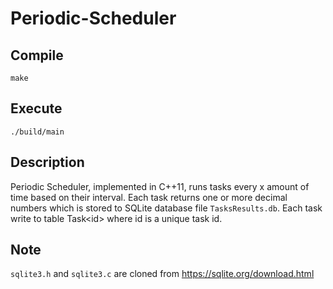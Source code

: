 # Periodic-Scheduler

## Compile
`make`

## Execute
`./build/main`

## Description
Periodic Scheduler, implemented in C++11, runs tasks every x amount of time based on their interval. Each task returns one or more
decimal numbers which is stored to SQLite database file `TasksResults.db`. Each task write to table Task\<id\> where id is a unique task id.

## Note
`sqlite3.h` and `sqlite3.c` are cloned from https://sqlite.org/download.html

